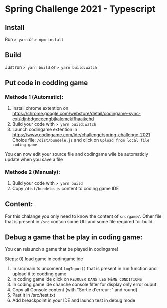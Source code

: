 # Spring Challenge 2021 - Typescript

## Install
Run `> yarn` or `> npm install`

## Build

Just run `> yarn build` or `> yarn build:watch`

## Put code in codding game
### Methode 1 (Automatic):
1) Install chrome extention on https://chrome.google.com/webstore/detail/codingame-sync-ext/ldjnbdgcceengbjkalemckffhaajkehd
2) Build your code with `> yarn build:watch`
3) Launch codingame extention in https://www.codingame.com/ide/challenge/spring-challenge-2021
   Choice file: `/dist/bundele.js` and click on `Upload from local file coding game`

You can now edit your source file and codingame wile be automaticly update when you save a file

### Methode 2 (Manualy):
1) Build your code with `> yarn build`
2) Copy `/dist/bundele.js` content to coding game IDE

## Content:
For this chalange you only need to know the content of `src/game/`. Other file that is present in `/src` contain
some Util and some file required for build.

## Debug a game that be play in coding game:

You can relaunch a game that be played in codingame!

Steps:
0) load game in codingame ide
1) In src/main.ts uncoment `logInput()` that is present in run function and upload it to codding game
2) In coding game ide click on `REJOUER DANS LES MÊME CONDITIONS`
3) In coding game ide chanche console filter for display only error ouput
4) Copy all Console content (with "Sortie d'erreur :" and round)
5) Past it in /src/test.txt
6) Add breackpoint in your IDE and launch test in debug mode
